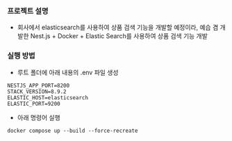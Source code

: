 ### 프로젝트 설명

- 회사에서 elasticsearch를 사용하여 상품 검색 기능을 개발할 예정이라,
  예습 겸 개발한 Nest.js + Docker + Elastic Search를 사용하여 상품 검색 기능 개발

### 실행 방법

- 루트 폴더에 아래 내용의 .env 파일 생성

```
NESTJS_APP_PORT=8200
STACK_VERSION=8.9.2
ELASTIC_HOST=elasticsearch
ELASTIC_PORT=9200
```

- 아래 명령어 실행

```
docker compose up --build --force-recreate
```
